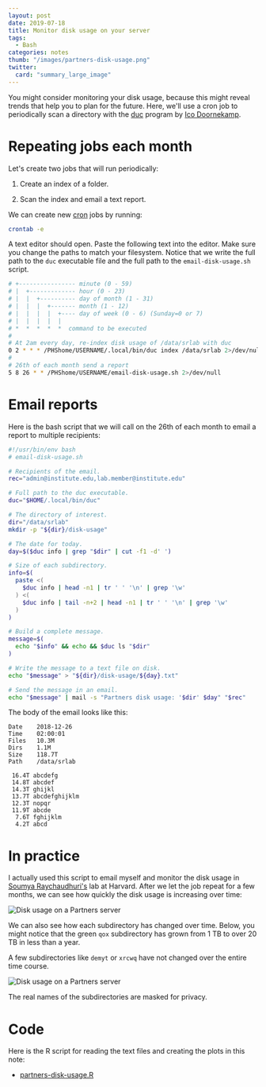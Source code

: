 ```yaml
---
layout: post
date: 2019-07-18
title: Monitor disk usage on your server
tags: 
  - Bash
categories: notes
thumb: "/images/partners-disk-usage.png"
twitter:
  card: "summary_large_image"
---
```


You might consider monitoring your disk usage, because this might reveal trends
that help you to plan for the future. Here, we'll use a cron job to
periodically scan a directory with the [duc] program by [Ico Doornekamp].

[duc]: https://github.com/zevv/duc
[Ico Doornekamp]: https://github.com/zevv

<!--more-->

# Repeating jobs each month

Let's create two jobs that will run periodically:

1. Create an index of a folder.

2. Scan the index and email a text report.

We can create new [cron] jobs by running:

[cron]: https://en.wikipedia.org/wiki/Cron

```bash
crontab -e
```

A text editor should open. Paste the following text into the editor. Make sure
you change the paths to match your filesystem. Notice that we write the full
path to the `duc` executable file and the full path to the
`email-disk-usage.sh` script.


```bash
# +---------------- minute (0 - 59)
# |  +------------- hour (0 - 23)
# |  |  +---------- day of month (1 - 31)
# |  |  |  +------- month (1 - 12)
# |  |  |  |  +---- day of week (0 - 6) (Sunday=0 or 7)
# |  |  |  |  |
# *  *  *  *  *  command to be executed
#
# At 2am every day, re-index disk usage of /data/srlab with duc
0 2 * * * /PHShome/USERNAME/.local/bin/duc index /data/srlab 2>/dev/null
#
# 26th of each month send a report
5 8 26 * * /PHShome/USERNAME/email-disk-usage.sh 2>/dev/null
```

# Email reports

Here is the bash script that we will call on the 26th of each month to email a
report to multiple recipients:

```bash
#!/usr/bin/env bash
# email-disk-usage.sh

# Recipients of the email.
rec="admin@institute.edu,lab.member@institute.edu"

# Full path to the duc executable.
duc="$HOME/.local/bin/duc"

# The directory of interest.
dir="/data/srlab"
mkdir -p "${dir}/disk-usage"

# The date for today.
day=$($duc info | grep "$dir" | cut -f1 -d' ')

# Size of each subdirectory.
info=$(
  paste <(
    $duc info | head -n1 | tr ' ' '\n' | grep '\w'
  ) <(
    $duc info | tail -n+2 | head -n1 | tr ' ' '\n' | grep '\w'
  )
)

# Build a complete message.
message=$(
  echo "$info" && echo && $duc ls "$dir"
)

# Write the message to a text file on disk.
echo "$message" > "${dir}/disk-usage/${day}.txt"

# Send the message in an email.
echo "$message" | mail -s "Partners disk usage: '$dir' $day" "$rec"
```

The body of the email looks like this:

```
Date    2018-12-26
Time    02:00:01
Files   10.3M
Dirs    1.1M
Size    118.7T
Path    /data/srlab

 16.4T abcdefg
 14.8T abcdef
 14.3T ghijkl
 13.7T abcdefghijklm
 12.3T nopqr
 11.9T abcde
  7.6T fghijklm
  4.2T abcd
```

# In practice 

I actually used this script to email myself and monitor the disk usage in
[Soumya Raychaudhuri's](https://immunogenomics.hms.harvard.edu/) lab at
Harvard. After we let the job repeat for a few months, we can see how quickly
the disk usage is increasing over time:

<img alt="Disk usage on a Partners server" src="/images/partners-disk-usage.png" style="max-width:550px">

We can also see how each subdirectory has changed over time. Below, you might
notice that the green `qox` subdirectory has grown from 1 TB to over 20 TB in
less than a year.

A few subdirectories like `demyt` or `xrcwq` have not changed over the entire
time course.

<img alt="Disk usage on a Partners server" src="/images/anon-partners-disk-usage-per-directory.png" style="max-width:550px">

The real names of the subdirectories are masked for privacy.

# Code

Here is the R script for reading the text files and creating the plots in this
note:

- <a href="/notes/partners-disk-usage.R" download="partners-disk-usage.R">partners-disk-usage.R</a>

